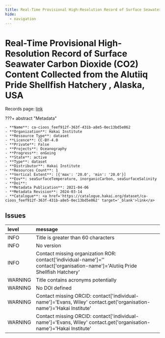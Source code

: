 ```yaml
---
title: Real-Time Provisional High-Resolution Record of Surface Seawater Carbon Dioxide (CO2) Content Collected from the Alutiiq Pride Shellfish Hatchery , Alaska, USA
hide:
  - navigation
---
```


# Real-Time Provisional High-Resolution Record of Surface Seawater Carbon Dioxide (CO2) Content Collected from the Alutiiq Pride Shellfish Hatchery , Alaska, USA

Records page: <a href='https://catalogue.hakai.org/dataset/ca-cioos_feef912f-363f-431b-a8e5-0ec13bd5e062' target='_blank'>link</a>

???+ abstract "Metadata"

    - **Name**: ca-cioos_feef912f-363f-431b-a8e5-0ec13bd5e062 
    - **Organization**: Hakai Institute 
    - **Ressource Type**: dataset 
    - **Licence**: CC-BY-4.0 
    - **Private**: False 
    - **Projects**: Oceanography 
    - **Progress**: onGoing 
    - **State**: active 
    - **Type**: dataset 
    - **Distributor**: Hakai Institute 
    - **Resources Count**: 1 
    - **Vertical Extent**: [{'max': '20.0', 'min': '20.0'}] 
    - **Eov**: seaSurfaceTemperature, inorganicCarbon, seaSurfaceSalinity 
    - **Doi**:  
    - **Metadata Publication**: 2021-04-06 
    - **Metadata Revision**: 2024-03-14 
    - **Catalogue**: <a href='https://catalogue.hakai.org/dataset/ca-cioos_feef912f-363f-431b-a8e5-0ec13bd5e062' target='_blank'>link</a> 

<div id='map'></div>




## Issues
| level   | message                                                                                                                          |
|:--------|:---------------------------------------------------------------------------------------------------------------------------------|
| INFO    | Title is greater than 60 characters                                                                                              |
| INFO    | No version                                                                                                                       |
| INFO    | Contact missing organization ROR:  contact['individual-name']='' contact['organisation-name']='Alutiiq Pride Shellfish Hatchery' |
| WARNING | Title contains acronyms potentially                                                                                              |
| WARNING | No DOI defined                                                                                                                   |
| WARNING | Contact missing ORCID: contact['individual-name']='Evans, Wiley' contact.get('organisation-name')='Hakai Institute'              |
| WARNING | Contact missing ORCID: contact['individual-name']='Evans, Wiley' contact.get('organisation-name')='Hakai Institute'              |


<script>
   document.addEventListener("DOMContentLoaded", function() {
    var map = L.map('map').setView([51.505, -125.09], 5);
    L.tileLayer('https://tile.openstreetmap.org/{z}/{x}/{y}.png', {
        maxZoom: 19,
        attribution: '&copy; <a href="http://www.openstreetmap.org/copyright">OpenStreetMap</a>'
    }).addTo(map);
    var geojsonFeature = {
        "type": "Feature",
        "properties": {
            "name" : "Real-Time Provisional High-Resolution Record of Surface Seawater Carbon Dioxide (CO2) Content Collected from the Alutiiq Pride Shellfish Hatchery , Alaska, USA"
        },
        "geometry": {'type': 'Point', 'coordinates': [-149.4428, 60.0992]}
    }
    L.geoJSON(geojsonFeature).addTo(map);
   })
</script>